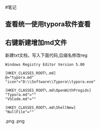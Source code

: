 #笔记

## 查看统一使用typora软件查看
 

## 右键新建增加md文件
新建txt文档，写入下面代码,后缀名修改reg

```regexp
Windows Registry Editor Version 5.00

[HKEY_CLASSES_ROOT\.md]
@="typora.md"
"icon"="D:\\Software\\Typora\\typora.exe"

[HKEY_CLASSES_ROOT\.md\OpenWithProgids]
"Typora.md"=""
"VSCode.md"=""

[HKEY_CLASSES_ROOT\.md\ShellNew]
"NullFile"=""

```






















































































.png
.png



